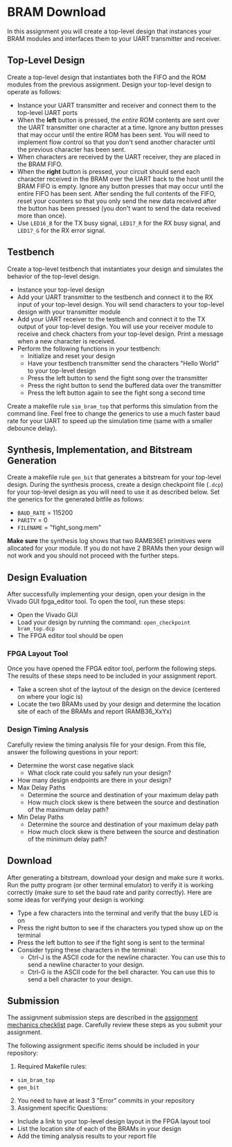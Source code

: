 # BRAM Download

In this assignment you will create a top-level design that instances your BRAM modules and interfaces them to your UART transmitter and receiver.

## Top-Level Design

Create a top-level design that instantiates both the FIFO and the ROM modules from the previous assignment.
Design your top-level design to operate as follows:
* Instance your UART transmitter and receiver and connect them to the top-level UART ports
* When the **left** button is pressed, the _entire_ ROM contents are sent over the UART transmitter one character at a time. Ignore any button presses that may occur until the entire ROM has been sent. You will need to implement flow control so that you don't send another character until the previous character has been sent.
* When characters are received by the UART receiver, they are placed in the BRAM FIFO.
* When the **right** button is pressed, your circuit should send each character received in the BRAM over the UART back to the host until the BRAM FIFO is empty. Ignore any button presses that may occur until the entire FIFO has been sent. After sending the full contents of the FIFO, reset your counters so that you only send the new data received after the button has been pressed (you don't want to send the data received more than once).
* Use `LED16_B` for the TX busy signal, `LED17_R` for the RX busy signal, and `LED17_G` for the RX error signal.

## Testbench

Create a top-level testbench that instantiates your design and simulates the behavior of the top-level design.
* Instance your top-level design
* Add your UART transmitter to the testbench and connect it to the RX input of your top-level design. You will send characters to your top-level design with your transmitter module
* Add your UART receiver to the testbench and connect it to the TX output of your top-level design. You will use your receiver module to receive and check chacters from your top-level design. Print a message when a new character is received.
* Perform the following functions in your testbench:
  * Initialize and reset your design
  * Have your testbench transmitter send the characters "Hello World" to your top-level design
  * Press the left button to send the fight song over the transmitter
  * Press the right button to send the buffered data over the transmitter
  * Press the left button again to see the fight song a second time

Create a makefile rule `sim_bram_top` that performs this simulation from the command line.
Feel free to change the generics to use a much faster baud rate for your UART to speed up the simulation time (same with a smaller debounce delay).

## Synthesis, Implementation, and Bitstream Generation

Create a makefile rule `gen_bit` that generates a bitstream for your top-level design.
During the synthesis process, create a design checkpoint file (`.dcp`) for your top-level design as you will need to use it as described below.
Set the generics for the generated bitfile as follows:
* `BAUD_RATE` = 115200
* `PARITY` = 0
* `FILENAME` = "fight_song.mem"

**Make sure** the synthesis log shows that two RAMB36E1 primitives were allocated for your module.
If you do not have 2 BRAMs then your design will not work and you should not proceed with the further steps.

## Design Evaluation

After successfully implementing your design, open your design in the Vivado GUI fpga_editor tool.
To open the tool, run these steps:
* Open the Vivado GUI
* Load your design by running the command: `open_checkpoint bram_top.dcp`
* The FPGA editor tool should be open

### FPGA Layout Tool

Once you have opened the FPGA editor tool, perform the following steps.
The results of these steps need to be included in your assignment report.
* Take a screen shot of the laytout of the design on the device (centered on where your logic is) 
* Locate the two BRAMs used by your design and determine the location site of each of the BRAMs and report (RAMB36_XxYx)

### Design Timing Analysis

Carefully review the timing analysis file for your design.
From this file, answer the following questions in your report:
* Determine the worst case negative slack
  * What clock rate could you safely run your design?
* How many design endpoints are there in your design?
* Max Delay Paths
  * Determine the source and destination of your maximum delay path
  * How much clock skew is there between the source and destination of the maximum delay path?
* Min Delay Paths
  * Determine the source and destination of your maximum delay path
  * How much clock skew is there between the source and destination of the minimum delay path?

## Download

After generating a bitstream, download your design and make sure it works.
Run the putty program (or other terminal emulator) to verify it is working correctly (make sure to set the baud rate and parity correctly).
Here are some ideas for verifying your design is working:
* Type a few characters into the terminal and verify that the busy LED is on
* Press the right button to see if the characters you typed show up on the terminal
* Press the left button to see if the fight song is sent to the terminal
* Consider typing these characters in the terminal:
  * Ctrl-J is the ASCII code for the newline character. You can use this to send a newline character to your design.
  * Ctrl-G is the ASCII code for the bell character. You can use this to send a bell character to your design.

## Submission

The assignment submission steps are described in the [assignment mechanics checklist](../resources/assignment_mechanics.md#assignment-submission-checklist) page.
Carefully review these steps as you submit your assignment.

The following assignment specific items should be included in your repository:

1. Required Makefile rules:
  * `sim_bram_top`
  * `gen_bit`
2. You need to have at least 3 "Error" commits in your repository
3. Assignment specific Questions:
  * Include a link to your top-level design layout in the FPGA layout tool
  * List the location site of each of the BRAMs in your design
  * Add the timing analysis results to your report file


